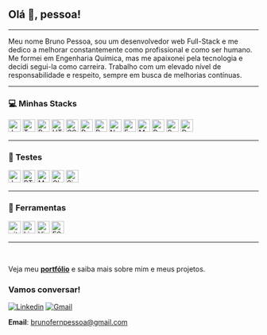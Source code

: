 ## Olá 👋, pessoa!

---

Meu nome Bruno Pessoa, sou um desenvolvedor web Full-Stack e me dedico a melhorar constantemente como profissional e como ser humano. Me formei em Engenharia Química, mas me apaixonei pela tecnologia e decidi segui-la como carreira. Trabalho com um elevado nível de responsabilidade e respeito, sempre em busca de melhorias contínuas.

---

### 💻 Minhas Stacks
<span>
  <img src="https://img.shields.io/badge/JavaScript-323330?logo=javascript&logoColor=F7DF1E" alt="JavaScript logo" title="JavaScript" height="25" />
  <img src="https://shields.io/badge/TypeScript-323330?logo=TypeScript" alt="TypeScript logo" title="TypeScript" height="25" />
  <img src="https://img.shields.io/badge/Python-323330?logo=Python&logoColor=007ACC"alt="Python logo" title="Python" height="25" />
  <img src="https://img.shields.io/badge/HTML5-323330?logo=html5&logoColor=E34F26" alt="HTML5 logo" title="HTML5" height="25" />
  <img src="https://img.shields.io/badge/CSS3-323330?logo=css3&logoColor=1572B6" alt="CSS3 logo" title="CSS3" height="25" />
  <img src="https://img.shields.io/badge/React-323330?logo=react&logoColor=61DAFB" alt="React logo" title="React.js / React Native" height="25" />
  <img src="https://img.shields.io/badge/Redux-323330?logo=redux&logoColor=764ABC" alt="Redux logo" title="Redux" height="25" />
  <img src="https://img.shields.io/badge/Node.js-323330?logo=Node.js&logoColor=#339933" alt="Node logo" title="Node" height="25" />
  <img src="https://img.shields.io/badge/Express-323330?logo=Express&logoColor=#339933" alt="Express logo" title="Express" height="25" />
  <img src="https://img.shields.io/badge/MongoDB-323330?logo=MongoDB&logoColor=589636" alt="MongoDB logo" title="Mongo" height="25" />
  <img src="https://img.shields.io/badge/MySQL-323330?logo=MySQL&logoColor=f29111" alt="Redux logo" title="MySQL" height="25" />
  <img src="https://img.shields.io/badge/sequelize-323330?logo=sequelize&logoColor=blue" alt="Sequelize logo" title="Sequelize" height="25" />
  <img src="https://img.shields.io/badge/Docker-323330?logo=Docker&logoColor=2496ed" alt="Docker logo" title="Docker" height="25" />
</span>

---
### 🧪 Testes
<span>
  <img src="https://img.shields.io/badge/Jest-323330?logo=jest&logoColor=cc0000" alt="Jest logo" title="Jest" height="25" />
  <img src="https://img.shields.io/badge/RTL-323330?logo=testing-library&logoColor=red" alt="RTL logo" title="RTL" height="25" />
  <img src="https://img.shields.io/badge/Mocha-323330?logo=mocha&logoColor=Brown" alt="Mocha logo" title="Mocha" height="25" />
  <img src="https://img.shields.io/badge/Chai-323330?logo=chai&logoColor=red" alt="Chai logo" title="Chai" height="25" />
  <img src="https://img.shields.io/badge/Sinon-323330?logo=sinon" alt="Sinon logo" title="Sinon" height="25" />
</span>

---
### 🔧 Ferramentas
<span>
  <img src="https://img.shields.io/badge/git-323330?logo=git&logoColor=F05032" alt="git 836FFFlogo" title="git" height="25" />
  <img src="https://img.shields.io/badge/-Linux-323330?logo=linux" alt="Linux logo" title="Linux" height="25" />
  <img src="https://img.shields.io/badge/VS%20Code-323330?logo=visual-studio-code&logoColor=007ACC" alt="Visual Studio Code logo" title="Visual Studio Code" height="25" />
  <img src="https://img.shields.io/badge/ESLint-323330?logo=eslint&logoColor=6464e2" alt="ESLint logo" title="ESLint" height="25" />
</span>

---

<br />

Veja meu __[portfólio](https://brunopessoa.tk)__ e saiba mais sobre mim e meus projetos.
### Vamos conversar!

[![Linkedin](https://img.shields.io/badge/-LinkedIn-blue?style=flat&logo=Linkedin&logoColor=white)](https://www.linkedin.com/in/brunofpessoa/) [![Gmail](https://img.shields.io/badge/-Gmail-c14438?style=flat&logo=Gmail&logoColor=white)](mailto:brunofernpessoa@gmail.com)

__Email__: brunofernpessoa@gmail.com

